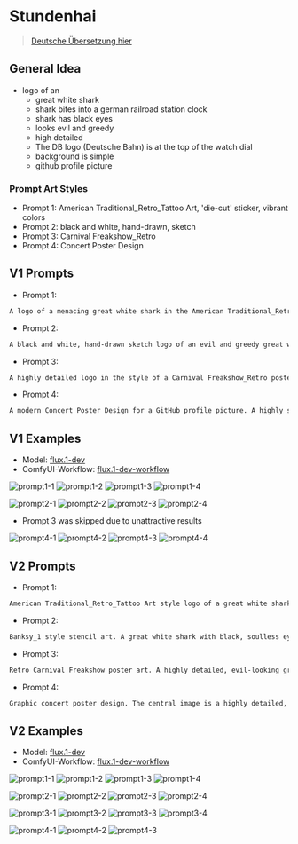 # Stundenhai

> [Deutsche Übersetzung hier](/designs-by-hase808/stundenhai.md)

## General Idea

- logo of an
    - great white shark
    - shark bites into a german railroad station clock
    - shark has black eyes
    - looks evil and greedy
    - high detailed
    - The DB logo (Deutsche Bahn) is at the top of the watch dial
    - background is simple
    - github profile picture

### Prompt Art Styles

- Prompt 1: American Traditional_Retro_Tattoo Art, 'die-cut' sticker, vibrant colors
- Prompt 2: black and white, hand-drawn, sketch
- Prompt 3: Carnival Freakshow_Retro
- Prompt 4: Concert Poster Design

## V1 Prompts

- Prompt 1:
```txt
A logo of a menacing great white shark in the American Traditional_Retro_Tattoo Art style. The shark has soulless black eyes and a greedy sneer, biting viciously into a classic German railroad station clock. The clock, featuring the Deutsche Bahn (DB) logo at the top, is cracked and shows the time eleven forty-three. The design has bold black outlines, vibrant, saturated colors, and is presented as a 'die-cut' sticker with a thick white border. Perfect for a GitHub profile picture, high detail, simple background.
```
- Prompt 2:
```txt
A black and white, hand-drawn sketch logo of an evil and greedy great white shark viciously biting into a classic German railroad station clock. The shark's eyes are solid, soulless black voids. The highly detailed clock face clearly shows the time eleven forty-three and features the 'DB' (Deutsche Bahn) logo at the top. The art style is that of a detailed graphite pencil or ink sketch, with intricate linework and cross-hatching for shading. The composition is centered and circular, perfect for a GitHub profile picture, set against a simple, clean white background.
```
- Prompt 3:
```txt
A highly detailed logo in the style of a Carnival Freakshow_Retro poster. The poster, on an aged and weathered paper background, sensationally presents a monstrous, evil great white shark with pitch-black eyes and a greedy expression. The shark is billed as "The Beast that Ate the Timetable!", shown biting into a German railroad station clock. The clock face, with the DB logo at the top, is shattered and shows 11:43. The design uses garish, faded colors, bold, vintage typography, and a hand-painted aesthetic. Circular composition perfect for a GitHub profile picture.
```
- Prompt 4:
```txt
A modern Concert Poster Design for a GitHub profile picture. A highly stylized, graphic logo of an evil great white shark. The shark, composed of clean vector shapes and sharp angles, has menacing solid-black eyes and is biting into a minimalist German railroad station clock. The clock dial shows eleven forty-three and features the DB logo. The design uses a limited, high-contrast 3-color palette (e.g., charcoal gray, signal red, and cream) with a subtle screen-print texture overlay. Simple background, high detail, very graphic and bold.
```

## V1 Examples

- Model: [flux.1-dev](https://huggingface.co/black-forest-labs/FLUX.1-dev)
- ComfyUI-Workflow: [flux.1-dev-workflow](assets/flux.1-dev-workflow.json)

![prompt1-1](assets/designs-by-hase808/stundenhai/v1/prompt1-1.png)
![prompt1-2](assets/designs-by-hase808/stundenhai/v1/prompt1-2.png)
![prompt1-3](assets/designs-by-hase808/stundenhai/v1/prompt1-3.png)
![prompt1-4](assets/designs-by-hase808/stundenhai/v1/prompt1-4.png)

![prompt2-1](assets/designs-by-hase808/stundenhai/v1/prompt2-1.png)
![prompt2-2](assets/designs-by-hase808/stundenhai/v1/prompt2-2.png)
![prompt2-3](assets/designs-by-hase808/stundenhai/v1/prompt2-3.png)
![prompt2-4](assets/designs-by-hase808/stundenhai/v1/prompt2-4.png)

- Prompt 3 was skipped due to unattractive results

![prompt4-1](assets/designs-by-hase808/stundenhai/v1/prompt4-1.png)
![prompt4-2](assets/designs-by-hase808/stundenhai/v1/prompt4-2.png)
![prompt4-3](assets/designs-by-hase808/stundenhai/v1/prompt4-3.png)
![prompt4-4](assets/designs-by-hase808/stundenhai/v1/prompt4-4.png)

## V2 Prompts

- Prompt 1:
```txt
American Traditional_Retro_Tattoo Art style logo of a great white shark biting into a classic German railroad station clock. The shark has a greedy, evil expression with solid black eyes. Rendered with bold black outlines and a vibrant color palette. The clock face features the "DB" (Deutsche Bahn) logo at the 12 o'clock position. High detail. The design is presented as a 'die-cut' sticker with a simple background, perfect for a GitHub profile picture.
```
- Prompt 2:
```txt
Banksy_1 style stencil art. A great white shark with black, soulless eyes greedily bites into a German railroad station clock. The "DB" (Deutsche Bahn) logo is visible at the top of the clock face. The artwork has a gritty, high-contrast, spray-painted texture on a simple wall background. The shark itself is the main focus, embodying a powerful, rebellious statement. A perfect, iconic logo for a GitHub profile picture.
```
- Prompt 3:
```txt
Retro Carnival Freakshow poster art. A highly detailed, evil-looking great white shark with pitch-black eyes greedily crunches down on a German railroad station clock. The art style is distressed and aged, with muted, vintage colors and bold, slightly sinister typography. The "DB" (Deutsche Bahn) logo is clearly visible at the top of the clock dial. The background is simple, resembling aged parchment, making it an eye-catching logo for a GitHub profile picture.
```
- Prompt 4:
```txt
Graphic concert poster design. The central image is a highly detailed, evil great white shark with black eyes, biting into a German railroad station clock. The "DB" (Deutsche Bahn) logo is incorporated into the clock face design at the top. The style is reminiscent of a screen-printed gig poster with a limited, bold color palette, clean vector lines, and a simple, solid-colored background. A strong, iconic logo design suitable for a GitHub profile picture.
```

## V2 Examples

- Model: [flux.1-dev](https://huggingface.co/black-forest-labs/FLUX.1-dev)
- ComfyUI-Workflow: [flux.1-dev-workflow](assets/flux.1-dev-workflow.json)

![prompt1-1](assets/designs-by-hase808/stundenhai/v2/prompt1-1.png)
![prompt1-2](assets/designs-by-hase808/stundenhai/v2/prompt1-2.png)
![prompt1-3](assets/designs-by-hase808/stundenhai/v2/prompt1-3.png)
![prompt1-4](assets/designs-by-hase808/stundenhai/v2/prompt1-4.png)

![prompt2-1](assets/designs-by-hase808/stundenhai/v2/prompt2-1.png)
![prompt2-2](assets/designs-by-hase808/stundenhai/v2/prompt2-2.png)
![prompt2-3](assets/designs-by-hase808/stundenhai/v2/prompt2-3.png)
![prompt2-4](assets/designs-by-hase808/stundenhai/v2/prompt2-4.png)

![prompt3-1](assets/designs-by-hase808/stundenhai/v2/prompt3-1.png)
![prompt3-2](assets/designs-by-hase808/stundenhai/v2/prompt3-2.png)
![prompt3-3](assets/designs-by-hase808/stundenhai/v2/prompt3-3.png)
![prompt3-4](assets/designs-by-hase808/stundenhai/v2/prompt3-4.png)

![prompt4-1](assets/designs-by-hase808/stundenhai/v2/prompt4-1.png)
![prompt4-2](assets/designs-by-hase808/stundenhai/v2/prompt4-2.png)
![prompt4-3](assets/designs-by-hase808/stundenhai/v2/prompt4-3.png)
